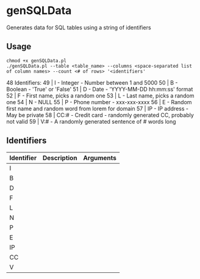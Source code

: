 # genSQLData
Generates data for SQL tables using a string of identifiers

## Usage
```
chmod +x genSQLData.pl
./genSQLData.pl --table <table_name> --columns <space-separated list of column names> --count <# of rows> '<identifiers'
```
 48     Identifiers:
 49     |   I    - Integer - Number between 1 and 5000
 50     |   B    - Boolean - 'True' or 'False'
 51     |   D    - Date - 'YYYY-MM-DD hh:mm:ss' format
 52     |   F    - First name, picks a random one
 53     |   L    - Last name, picks a random one
 54     |   N    - NULL
 55     |   P    - Phone number - xxx-xxx-xxxx
 56     |   E    - Random first name and random word from lorem for domain
 57     |   IP   - IP address - May be private
 58     |   CC:# - Credit card - randomly generated CC, probably not valid
 59     |   V:#  - A randomly generated sentence of # words long
## Identifiers
| Identifier | Description | Arguments  |
|------------|-------------|------------|
| I | | |
| B | | |
| D | | |
| F | | |
| L | | |
| N | | |
| P | | |
| E | | |
| IP | | |
| CC | | |
| V | | |
